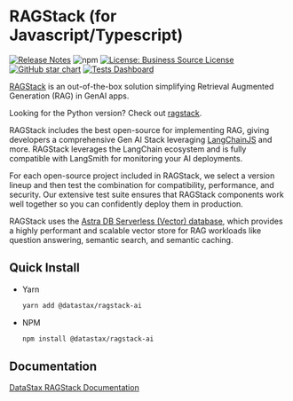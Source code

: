 # RAGStack (for Javascript/Typescript)
[![Release Notes](https://img.shields.io/github/v/release/datastax/ragstack-ai-ts.svg)](https://github.com/datastax/ragstack-ai-ts/releases)
![npm](https://img.shields.io/npm/dm/@datastax/ragstack-ai-ts)
[![License: Business Source License](https://img.shields.io/badge/License-BSL-yellow.svg)](https://github.com/datastax/ragstack-ai/blob/main/LICENSE.txt)
[![GitHub star chart](https://img.shields.io/github/stars/datastax/ragstack-ai-ts?style=social)](https://star-history.com/#datastax/ragstack-ai-ts)
[![Tests Dashboard](https://img.shields.io/badge/Tests%20Dashboard-333)](https://ragstack-ai.testspace.com)

[RAGStack](https://www.datastax.com/products/ragstack) is an out-of-the-box solution simplifying Retrieval Augmented Generation (RAG) in GenAI apps.

Looking for the Python version? Check out [ragstack](https://github.com/datastax/ragstack-ai).


RAGStack includes the best open-source for implementing RAG, giving developers a comprehensive Gen AI Stack leveraging [LangChainJS](https://github.com/langchain-ai/langchainjs) and more. RAGStack leverages the LangChain ecosystem and is fully compatible with LangSmith for monitoring your AI deployments.

For each open-source project included in RAGStack, we select a version lineup and then test the combination for compatibility, performance, and security. Our extensive test suite ensures that RAGStack components work well together so you can confidently deploy them in production.

RAGStack uses the [Astra DB Serverless (Vector) database](https://docs.datastax.com/en/astra/astra-db-vector/get-started/quickstart.html), which provides a highly performant and scalable vector store for RAG workloads like question answering, semantic search, and semantic caching.

## Quick Install

- Yarn
    ```bash
    yarn add @datastax/ragstack-ai
    ```
- NPM
    ```bash
    npm install @datastax/ragstack-ai
    ```

## Documentation

[DataStax RAGStack Documentation](https://docs.datastax.com/en/ragstack/docs/index.html)

